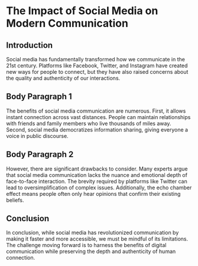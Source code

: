 # The Impact of Social Media on Modern Communication

## Introduction

Social media has fundamentally transformed how we communicate in the 21st century. Platforms like Facebook, Twitter, and Instagram have created new ways for people to connect, but they have also raised concerns about the quality and authenticity of our interactions.

## Body Paragraph 1

The benefits of social media communication are numerous. First, it allows instant connection across vast distances. People can maintain relationships with friends and family members who live thousands of miles away. Second, social media democratizes information sharing, giving everyone a voice in public discourse.

## Body Paragraph 2

However, there are significant drawbacks to consider. Many experts argue that social media communication lacks the nuance and emotional depth of face-to-face interaction. The brevity required by platforms like Twitter can lead to oversimplification of complex issues. Additionally, the echo chamber effect means people often only hear opinions that confirm their existing beliefs.

## Conclusion

In conclusion, while social media has revolutionized communication by making it faster and more accessible, we must be mindful of its limitations. The challenge moving forward is to harness the benefits of digital communication while preserving the depth and authenticity of human connection. 
